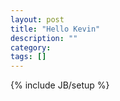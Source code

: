 ```yaml
---
layout: post
title: "Hello Kevin"
description: ""
category: 
tags: []
---
```

{% include JB/setup %}
